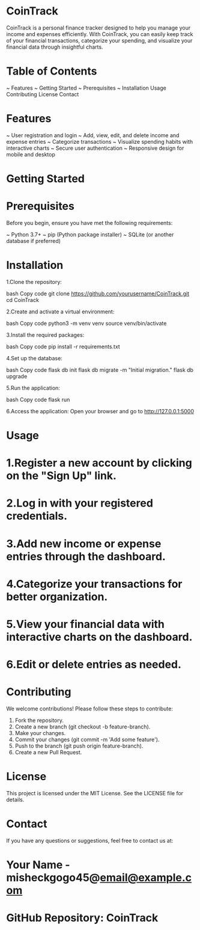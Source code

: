 # CoinTrack

CoinTrack is a personal finance tracker designed to help you manage your income and expenses efficiently. With CoinTrack, you can easily keep track of your financial transactions, categorize your spending, and visualize your financial data through insightful charts.

# Table of Contents
~ Features
~ Getting Started
  ~ Prerequisites
  ~ Installation
Usage
Contributing
License
Contact

# Features
~ User registration and login
~ Add, view, edit, and delete income and expense entries
~ Categorize transactions
~ Visualize spending habits with interactive charts
~ Secure user authentication
~ Responsive design for mobile and desktop

# Getting Started
# Prerequisites
Before you begin, ensure you have met the following requirements:

~ Python 3.7+
~ pip (Python package installer)
~ SQLite (or another database if preferred)

# Installation
1.Clone the repository:

bash
Copy code
git clone https://github.com/yourusername/CoinTrack.git
cd CoinTrack

2.Create and activate a virtual environment:

bash
Copy code
python3 -m venv venv
source venv/bin/activate

3.Install the required packages:

bash
Copy code
pip install -r requirements.txt

4.Set up the database:

bash
Copy code
flask db init
flask db migrate -m "Initial migration."
flask db upgrade

5.Run the application:

bash
Copy code
flask run

6.Access the application:
Open your browser and go to http://127.0.0.1:5000

# Usage
# 1.Register a new account by clicking on the "Sign Up" link.
# 2.Log in with your registered credentials.
# 3.Add new income or expense entries through the dashboard.
# 4.Categorize your transactions for better organization.
# 5.View your financial data with interactive charts on the dashboard.
# 6.Edit or delete entries as needed.

# Contributing
We welcome contributions! Please follow these steps to contribute:

1. Fork the repository.
2. Create a new branch (git checkout -b feature-branch).
3. Make your changes.
4. Commit your changes (git commit -m 'Add some feature').
5. Push to the branch (git push origin feature-branch).
6. Create a new Pull Request.

# License
This project is licensed under the MIT License. See the LICENSE file for details.

# Contact
If you have any questions or suggestions, feel free to contact us at:

# Your Name - misheckgogo45@email@example.com
# GitHub Repository: CoinTrack
